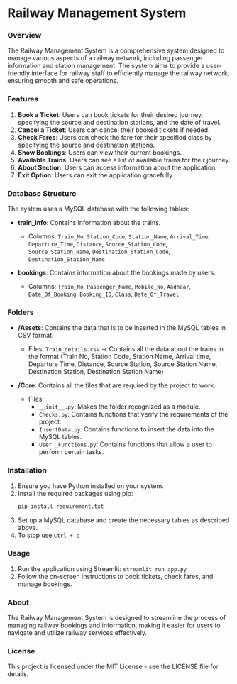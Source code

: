 # Railway Management System 

### Overview 
The Railway Management System is a comprehensive system designed to manage various aspects of a railway network, including passenger information and station management. The system aims to provide a user-friendly interface for railway staff to efficiently manage the railway network, ensuring smooth and safe operations.

### Features
1. **Book a Ticket**: Users can book tickets for their desired journey, specifying the source and destination stations, and the date of travel.
2. **Cancel a Ticket**: Users can cancel their booked tickets if needed. 
3. **Check Fares**: Users can check the fare for their specified class by specifying the source and destination stations.
4. **Show Bookings**: Users can view their current bookings.
5. **Available Trains**: Users can see a list of available trains for their journey.
6. **About Section**: Users can access information about the application.
7. **Exit Option**: Users can exit the application gracefully.

### Database Structure
The system uses a MySQL database with the following tables:

- **train_info**: Contains information about the trains.
  - Columns: `Train_No`, `Station_Code`, `Station_Name`, `Arrival_Time`, `Departure_Time`, `Distance`, `Source_Station_Code`, `Source_Station_Name`, `Destination_Station_Code`, `Destination_Station_Name`

- **bookings**: Contains information about the bookings made by users.
  - Columns: `Train_No`, `Passenger_Name`, `Mobile_No`, `Aadhaar`, `Date_Of_Booking`, `Booking_ID`, `Class`, `Date_Of_Travel`

### Folders
- **/Assets**: Contains the data that is to be inserted in the MySQL tables in CSV format.
  - Files: `Train_details.csv` -> Contains all the data about the trains in the format 
    (Train No, Station Code, Station Name, Arrival time, Departure Time, 
    Distance, Source Station, Source Station Name, Destination Station, 
    Destination Station Name)

- **/Core**: Contains all the files that are required by the project to work.
  - Files: 
    - `__init__.py`: Makes the folder recognized as a module.
    - `Checks.py`: Contains functions that verify the requirements of the project.
    - `InsertData.py`: Contains functions to insert the data into the MySQL tables.
    - `User _Functions.py`: Contains functions that allow a user to perform certain tasks.

### Installation
1. Ensure you have Python installed on your system.
2. Install the required packages using pip:
   ```bash
   pip install requirement.txt
3. Set up a MySQL database and create the necessary tables as described above.
4. To stop use `Ctrl + c`

### Usage
1. Run the application using Streamlit:
```streamlit run app.py```
2. Follow the on-screen instructions to book tickets, check fares, and manage bookings.

### About
The Railway Management System is designed to streamline the process of managing railway bookings and information, making it easier for users to navigate and utilize railway services effectively.

### License
This project is licensed under the MIT License - see the LICENSE file for details.
